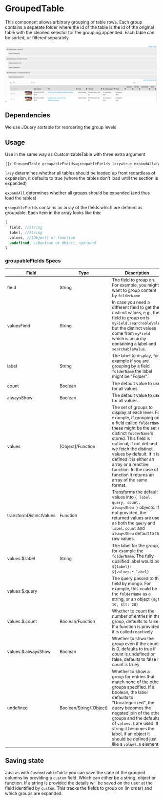 # GroupedTable

This component allows arbitrary grouping of table rows. Each group contains a separate folder where the id of the table is the id of the original table with the cleaned selector for the grouping appended. Each table can be sorted, or filtered separately.

![An example of the grouped tables in action](./groupedTable2.png "Grouped Tables Example")


## Dependencies

We use JQuery sortable for reordering the group levels

## Usage

Use in the same way as CustomizableTable with three extra argument

```html
{{> GroupedTable groupableFields=groupableFields lazy=true expandAll=false ...}}
```

`lazy` determines whether all tables should be loaded up front reqardless of expansion, it defaults to true (where the tables don't load until the section is expanded)

`expandAll` determines whether all groups should be expanded (and thus load the tables)

`groupableFields` contains an array of the fields which are defined as groupable. Each item in the array looks like this:

```js
{
  field, //String
  label, //String
  values, //[Object] or function
  undefined, //Boolean or Object, optional
}
```

### groupableFields Specs

| Field | Type | Description | Default |
| - | - | - | - |
| field | String | The field to group on. For example, you might want to group content by `folderName` | Required |
| valuesField | String | In case you need a different field to get the distinct values, e.g., the field to group on is `myField.searchableValue` but the distinct values come from `myField` which is an array containing a label and `searchableValue`. | Optional |
| label | String | The label to display, for example if you are grouping by a field `folderName` the label might be "Folder". | Required |
| count | Boolean | The default value to use for all values | false |
| alwaysShow | Boolean | The default value to use for all values | Optional | 
| values | [Object]/Function | The set of groups to display at each level. For example, if grouping on a field called `folderName` these might be the set of distinct `folderName`'s stored. This field is optional, if not defined we fetch the distinct values by default. If it is defined it is either an array or a reactive function. In the case of a function it returns an array of the same format. | Optional |
| transformDistinctValues | Function | Transforms the default values into `{ label, query, count, alwaysShow }` objects. If not provided, the returned values are used as both the `query` and `label`. `count` and `alwaysShow` default to the raw values. | Optional |
| values.$.label | String | The label for the group, for example the `folderName`. The fully qualified label would be `${label}: ${values.*.label}` | Required
| values.$.query | | The query passed to the field by mongo. For example, this could be the `folderName` as a string, or an object `{$gt: 10, $lt: 20}` | Required
| values.$.count | Boolean/Function | Whether to count the number of entries in the group, defaults to false. If a function is provided it is called reactively | false |
| values.$.alwaysShow | Boolean | Whether to shwo the group even if the count is 0, defaults to true if count is undefined or false, defaults to false if count is truey | Optional |
| undefined | Boolean/String/[Object] | Whether to show a group for entries that match none of the other groups specified. If a boolean, the label defaults to "Uncategorized", the query becomes the negated join of the other groups and the defaults of `values.$` are used. If a string it becomes the label, if an object it should be defined just like a `values.$` element | false

## Saving state

Just as with `CustomizableTable` you can save the state of the grouped columns by providing a `custom` field. Which can either be a string, object or function. If a string is provided the details will be saved on the user at the field identified by `custom`. This tracks the fields to group on (in order) and which groups are expanded.
